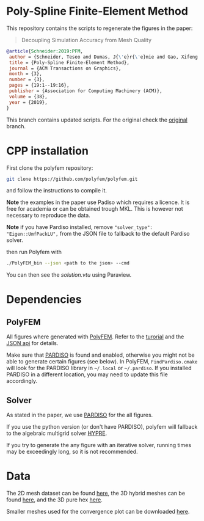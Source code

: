 # Poly-Spline Finite-Element Method

This repository contains the scripts to regenerate the figures in the paper:
> Decoupling Simulation Accuracy from Mesh Quality

```bibtex
@article{Schneider:2019:PFM,
 author = {Schneider, Teseo and Dumas, J{\'e}r{\'e}mie and Gao, Xifeng and Botsch, Mario and Panozzo, Daniele and Zorin, Denis},
 title = {Poly-Spline Finite-Element Method},
 journal = {ACM Transactions on Graphics},
 month = {3},
 number = {3},
 pages = {19:1--19:16},
 publisher = {Association for Computing Machinery (ACM)},
 volume = {38},
 year = {2019},
}
```

This branch contains updated scripts. For the original check the [original](https://github.com/polyfem/Poly-Spline-Finite-Element-Method/tree/original) branch.


# CPP installation

First clone the polyfem repository:

```bash
git clone https://github.com/polyfem/polyfem.git
```

and follow the instructions to compile it.

**Note** the examples in the paper use Padiso which requires a licence. It is free for academia or can be obtained trough MKL. This is however not necessary to reproduce the data.

**Note** if you have Pardiso installed, remove `"solver_type": "Eigen::UmfPackLU",` from the JSON file to fallback to the default Pardiso solver.

then run Polyfem with
```bash
./PolyFEM_bin --json <path to the json> --cmd
```
You can then see the *solution.vtu* using Paraview.

# Dependencies

## PolyFEM

All figures where generated with [PolyFEM](https://github.com/polyfem/polyfem). Refer to the [turorial](https://polyfem.github.io/tutorial/) and the [JSON api](https://polyfem.github.io/documentation/) for details.

Make sure that [PARDISO](https://panua.ch) is found and enabled, otherwise you might not be able to generate certain figures (see below). In PolyFEM, `FindPardiso.cmake` will look for the PARDISO library in `~/.local` or `~/.pardiso`. If you installed PARDISO in a different location, you may need to update this file accordingly.

## Solver

As stated in the paper, we use [PARDISO](https://panua.ch) for the all figures.

If you use the python version (or don't have PARDISO), polyfem will fallback to the algebraic multigrid solver [HYPRE](https://computing.llnl.gov/projects/hypre-scalable-linear-solvers-multigrid-methods).

If you try to generate the any figure with an iterative solver, running times may be exceedingly long, so it is not recommended.


# Data

The 2D mesh dataset can be found [here](https://drive.google.com/drive/folders/11KpI297PzSnArLTbZH_3UWjAytf020Ct?usp=sharing), the 3D hybrid meshes can be found [here](https://drive.google.com/drive/folders/14DmCBjiEQ-LeupLA1VOdbV87UP1lXsLA?usp=sharing), and the 3D pure hex [here](https://drive.google.com/drive/folders/1xLWq2fmsE8tc1lHkjTrftaHVMu0qEido?usp=sharing).

Smaller meshes used for the convergence plot can be downloaded [here](https://drive.google.com/drive/folders/1s23XhO5nKbTGMFm6D__lak5DMXSdAOpd?usp=sharing).
